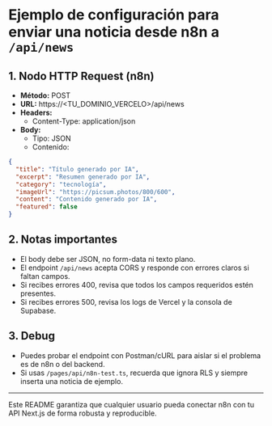 # Ejemplo de configuración para enviar una noticia desde n8n a `/api/news`

## 1. Nodo HTTP Request (n8n)
- **Método:** POST
- **URL:** https://<TU_DOMINIO_VERCELO>/api/news
- **Headers:**
  - Content-Type: application/json
- **Body:**
  - Tipo: JSON
  - Contenido:
```json
{
  "title": "Título generado por IA",
  "excerpt": "Resumen generado por IA",
  "category": "tecnología",
  "imageUrl": "https://picsum.photos/800/600",
  "content": "Contenido generado por IA",
  "featured": false
}
```

## 2. Notas importantes
- El body debe ser JSON, no form-data ni texto plano.
- El endpoint `/api/news` acepta CORS y responde con errores claros si faltan campos.
- Si recibes errores 400, revisa que todos los campos requeridos estén presentes.
- Si recibes errores 500, revisa los logs de Vercel y la consola de Supabase.

## 3. Debug
- Puedes probar el endpoint con Postman/cURL para aislar si el problema es de n8n o del backend.
- Si usas `/pages/api/n8n-test.ts`, recuerda que ignora RLS y siempre inserta una noticia de ejemplo.

---

Este README garantiza que cualquier usuario pueda conectar n8n con tu API Next.js de forma robusta y reproducible.
